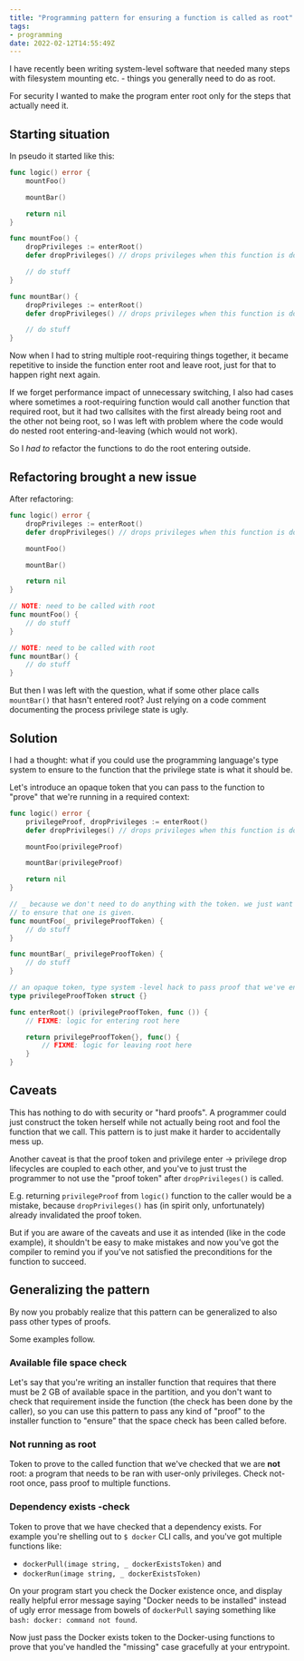 ```yaml
---
title: "Programming pattern for ensuring a function is called as root"
tags:
- programming
date: 2022-02-12T14:55:49Z
---
```


I have recently been writing system-level software that needed many steps with filesystem mounting
etc. - things you generally need to do as root.

For security I wanted to make the program enter root only for the steps that actually need it.


Starting situation
------------------

In pseudo it started like this:

```go
func logic() error {
	mountFoo()

	mountBar()

	return nil
}

func mountFoo() {
	dropPrivileges := enterRoot()
	defer dropPrivileges() // drops privileges when this function is done

	// do stuff
}

func mountBar() {
	dropPrivileges := enterRoot()
	defer dropPrivileges() // drops privileges when this function is done

	// do stuff
}
```

Now when I had to string multiple root-requiring things together, it became repetitive to inside the
function enter root and leave root, just for that to happen right next again.

If we forget performance impact of unnecessary switching, I also had cases where sometimes a
root-requiring function would call another function that required root, but it had two callsites with
the first already being root and the other not being root, so I was left with problem where the code
would do nested root entering-and-leaving (which would not work).

So I *had to* refactor the functions to do the root entering outside.


Refactoring brought a new issue
-------------------------------

After refactoring:

```go
func logic() error {
	dropPrivileges := enterRoot()
	defer dropPrivileges() // drops privileges when this function is done

	mountFoo()

	mountBar()

	return nil
}

// NOTE: need to be called with root
func mountFoo() {
	// do stuff
}

// NOTE: need to be called with root
func mountBar() {
	// do stuff
}
```

But then I was left with the question, what if some other place calls `mountBar()`  that hasn't
entered root? Just relying on a code comment documenting the process privilege state is ugly.


Solution
--------

I had a thought: what if you could use the programming language's type system to ensure to the
function that the privilege state is what it should be.

Let's introduce an opaque token that you can pass to the function to "prove" that we're running in a
required context:

```go
func logic() error {
	privilegeProof, dropPrivileges := enterRoot()
	defer dropPrivileges() // drops privileges when this function is done

	mountFoo(privilegeProof)

	mountBar(privilegeProof)

	return nil
}

// _ because we don't need to do anything with the token. we just want the compiler
// to ensure that one is given.
func mountFoo(_ privilegeProofToken) {
	// do stuff
}

func mountBar(_ privilegeProofToken) {
	// do stuff
}

// an opaque token, type system -level hack to pass proof that we've entered root
type privilegeProofToken struct {}

func enterRoot() (privilegeProofToken, func ()) {
	// FIXME: logic for entering root here

	return privilegeProofToken{}, func() {
		// FIXME: logic for leaving root here
	}
}
```


Caveats
-------

This has nothing to do with security or "hard proofs".
A programmer could just construct the token herself while not actually being root and fool the
function that we call.
This pattern is to just make it harder to accidentally mess up.

Another caveat is that the proof token and privilege enter -> privilege drop lifecycles are coupled
to each other, and you've to just trust the programmer to not use the "proof token" after
`dropPrivileges()` is called.

E.g. returning `privilegeProof` from `logic()` function to the caller would be a mistake, because
`dropPrivileges()` has (in spirit only, unfortunately) already invalidated the proof token.

But if you are aware of the caveats and use it as intended (like in the code example), it shouldn't
be easy to make mistakes and now you've got the compiler to remind you if you've not satisfied the
preconditions for the function to succeed.


Generalizing the pattern
------------------------

By now you probably realize that this pattern can be generalized to also pass other types of proofs.

Some examples follow.


### Available file space check

Let's say that you're writing an installer function that requires that there must be 2 GB of available space
in the partition, and you don't want to check that requirement inside the function (the check has
been done by the caller), so you can use this pattern to pass any kind of "proof" to the installer
function to "ensure" that the space check has been called before.


### Not running as root

Token to prove to the called function that we've checked that we are **not** root: a program that
needs to be ran with user-only privileges. Check not-root once, pass proof to multiple functions.


### Dependency exists -check

Token to prove that we have checked that a dependency exists. For example you're shelling out to
`$ docker` CLI calls, and you've got multiple functions like:

- `dockerPull(image string, _ dockerExistsToken)` and
- `dockerRun(image string, _ dockerExistsToken)`

On your program start you check the Docker existence once, and display really helpful error message
saying "Docker needs to be installed" instead of ugly error message from bowels of `dockerPull`
saying something like `bash: docker: command not found`.

Now just pass the Docker exists token to the Docker-using functions to prove that you've handled the
"missing" case gracefully at your entrypoint.
